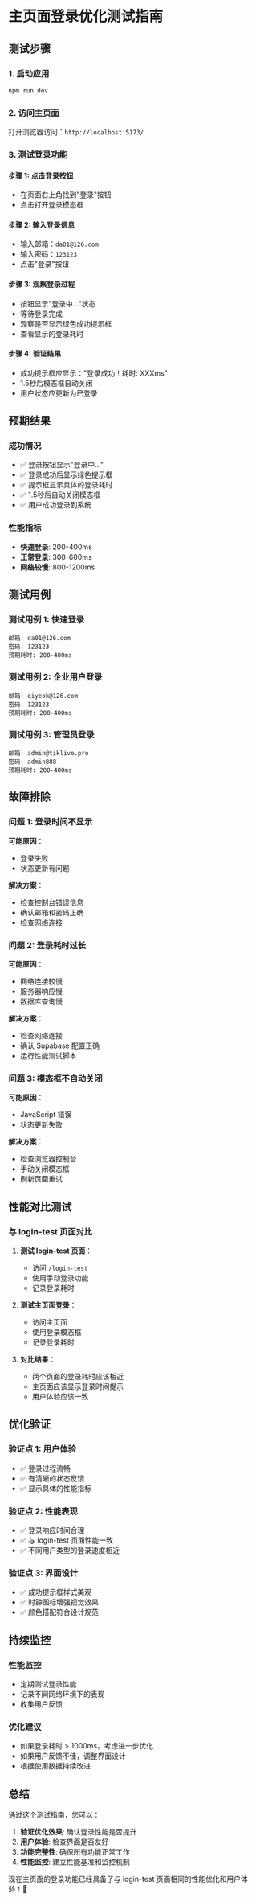 # 主页面登录优化测试指南

## 测试步骤

### 1. 启动应用
```bash
npm run dev
```

### 2. 访问主页面
打开浏览器访问：`http://localhost:5173/`

### 3. 测试登录功能

#### 步骤 1: 点击登录按钮
- 在页面右上角找到"登录"按钮
- 点击打开登录模态框

#### 步骤 2: 输入登录信息
- 输入邮箱：`da01@126.com`
- 输入密码：`123123`
- 点击"登录"按钮

#### 步骤 3: 观察登录过程
- 按钮显示"登录中..."状态
- 等待登录完成
- 观察是否显示绿色成功提示框
- 查看显示的登录耗时

#### 步骤 4: 验证结果
- 成功提示框应显示："登录成功！耗时: XXXms"
- 1.5秒后模态框自动关闭
- 用户状态应更新为已登录

## 预期结果

### 成功情况
- ✅ 登录按钮显示"登录中..."
- ✅ 登录成功后显示绿色提示框
- ✅ 提示框显示具体的登录耗时
- ✅ 1.5秒后自动关闭模态框
- ✅ 用户成功登录到系统

### 性能指标
- **快速登录**: 200-400ms
- **正常登录**: 300-600ms
- **网络较慢**: 800-1200ms

## 测试用例

### 测试用例 1: 快速登录
```
邮箱: da01@126.com
密码: 123123
预期耗时: 200-400ms
```

### 测试用例 2: 企业用户登录
```
邮箱: qiyeok@126.com
密码: 123123
预期耗时: 200-400ms
```

### 测试用例 3: 管理员登录
```
邮箱: admin@tiklive.pro
密码: admin888
预期耗时: 200-400ms
```

## 故障排除

### 问题 1: 登录时间不显示
**可能原因**：
- 登录失败
- 状态更新有问题

**解决方案**：
- 检查控制台错误信息
- 确认邮箱和密码正确
- 检查网络连接

### 问题 2: 登录耗时过长
**可能原因**：
- 网络连接较慢
- 服务器响应慢
- 数据库查询慢

**解决方案**：
- 检查网络连接
- 确认 Supabase 配置正确
- 运行性能测试脚本

### 问题 3: 模态框不自动关闭
**可能原因**：
- JavaScript 错误
- 状态更新失败

**解决方案**：
- 检查浏览器控制台
- 手动关闭模态框
- 刷新页面重试

## 性能对比测试

### 与 login-test 页面对比
1. **测试 login-test 页面**：
   - 访问 `/login-test`
   - 使用手动登录功能
   - 记录登录耗时

2. **测试主页面登录**：
   - 访问主页面
   - 使用登录模态框
   - 记录登录耗时

3. **对比结果**：
   - 两个页面的登录耗时应该相近
   - 主页面应该显示登录时间提示
   - 用户体验应该一致

## 优化验证

### 验证点 1: 用户体验
- ✅ 登录过程流畅
- ✅ 有清晰的状态反馈
- ✅ 显示具体的性能指标

### 验证点 2: 性能表现
- ✅ 登录响应时间合理
- ✅ 与 login-test 页面性能一致
- ✅ 不同用户类型的登录速度相近

### 验证点 3: 界面设计
- ✅ 成功提示框样式美观
- ✅ 时钟图标增强视觉效果
- ✅ 颜色搭配符合设计规范

## 持续监控

### 性能监控
- 定期测试登录性能
- 记录不同网络环境下的表现
- 收集用户反馈

### 优化建议
- 如果登录耗时 > 1000ms，考虑进一步优化
- 如果用户反馈不佳，调整界面设计
- 根据使用数据持续改进

## 总结

通过这个测试指南，您可以：

1. **验证优化效果**: 确认登录性能是否提升
2. **用户体验**: 检查界面是否友好
3. **功能完整性**: 确保所有功能正常工作
4. **性能监控**: 建立性能基准和监控机制

现在主页面的登录功能已经具备了与 login-test 页面相同的性能优化和用户体验！🎉 